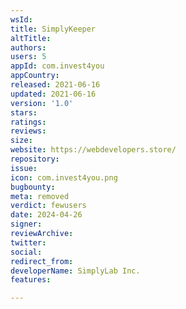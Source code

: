 ```yaml
---
wsId: 
title: SimplyKeeper
altTitle: 
authors: 
users: 5
appId: com.invest4you
appCountry: 
released: 2021-06-16
updated: 2021-06-16
version: '1.0'
stars: 
ratings: 
reviews: 
size: 
website: https://webdevelopers.store/
repository: 
issue: 
icon: com.invest4you.png
bugbounty: 
meta: removed
verdict: fewusers
date: 2024-04-26
signer: 
reviewArchive: 
twitter: 
social: 
redirect_from: 
developerName: SimplyLab Inc.
features: 

---
```


